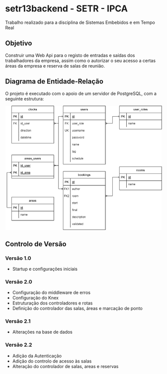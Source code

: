 # setr13backend - SETR - IPCA
Trabalho realizado para a disciplina de Sistemas Embebidos e em Tempo Real

## Objetivo
Construir uma Web Api para o registo de entradas e saídas dos trabalhadores da empresa, assim como o autorizar o seu acesso a certas áreas da empresa e reserva de salas de reunião.

## Diagrama de Entidade-Relação
O projeto é executado com o apoio de um servidor de PostgreSQL, com a seguinte estrutura:

![Diagrama de Entidade-Relação](models/setr.drawio.png)

## Controlo de Versão
### Versão 1.0
- Startup e configurações iniciais

### Versão 2.0
- Configuração do middleware de erros
- Configuração do Knex
- Estruturação dos controladores e rotas
- Definição do controlador das salas, áreas e marcação de ponto

### Versão 2.1
- Alterações na base de dados

### Versão 2.2
- Adição da Autenticação
- Adição do controlo de acesso às salas
- Alteração do controlador de salas, areas e reservas